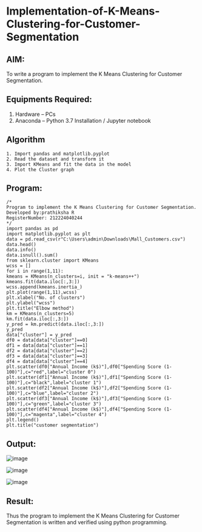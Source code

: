 # Implementation-of-K-Means-Clustering-for-Customer-Segmentation

## AIM:
To write a program to implement the K Means Clustering for Customer Segmentation.

## Equipments Required:
1. Hardware – PCs
2. Anaconda – Python 3.7 Installation / Jupyter notebook

## Algorithm
```
1. Import pandas and matplotlib.pyplot
2. Read the dataset and transform it
3. Import KMeans and fit the data in the model
4. Plot the Cluster graph
```
## Program:
```
/*
Program to implement the K Means Clustering for Customer Segmentation.
Developed by:prathiksha R
RegisterNumber: 212224040244 
*/
import pandas as pd
import matplotlib.pyplot as plt
data = pd.read_csv(r"C:\Users\admin\Downloads\Mall_Customers.csv")
data.head()
data.info()
data.isnull().sum()
from sklearn.cluster import KMeans
wcss = []
for i in range(1,11):
kmeans = KMeans(n_clusters=i, init = "k-means++")
kmeans.fit(data.iloc[:,3:])
wcss.append(kmeans.inertia_)
plt.plot(range(1,11),wcss)
plt.xlabel("No. of clusters")
plt.ylabel("wcss")
plt.title("Elbow method")
km = KMeans(n_clusters=5)
km.fit(data.iloc[:,3:])
y_pred = km.predict(data.iloc[:,3:])
y_pred
data["cluster"] = y_pred
df0 = data[data["cluster"]==0]
df1 = data[data["cluster"]==1]
df2 = data[data["cluster"]==2]
df3 = data[data["cluster"]==3]
df4 = data[data["cluster"]==4]
plt.scatter(df0["Annual Income (k$)"],df0["Spending Score (1-
100)"],c="red",label="cluster 0")
plt.scatter(df1["Annual Income (k$)"],df1["Spending Score (1-
100)"],c="black",label="cluster 1")
plt.scatter(df2["Annual Income (k$)"],df2["Spending Score (1-
100)"],c="blue",label="cluster 2")
plt.scatter(df3["Annual Income (k$)"],df3["Spending Score (1-
100)"],c="green",label="cluster 3")
plt.scatter(df4["Annual Income (k$)"],df4["Spending Score (1-
100)"],c="magenta",label="cluster 4")
plt.legend()
plt.title("customer segmentation")
```

## Output:
![image](https://github.com/user-attachments/assets/b014bc99-240b-4179-a4b2-aaf79bcfd3a9)


![image](https://github.com/user-attachments/assets/9f2617e5-e0df-4b6a-a25a-1cd9fc7d6038)


![image](https://github.com/user-attachments/assets/b84c2bc6-de04-4634-ae19-58fb09480e19)

## Result:
Thus the program to implement the K Means Clustering for Customer Segmentation is written and verified using python programming.
